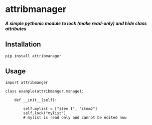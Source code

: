 # attribmanager

##### A simple pythonic module to lock (make read-only) and hide class attributes


## Installation

`pip install attribmanager`

## Usage

```
import attribmanger

class example(attribmanger.manage):

	def __init__(self):

		self.mylist = ["item 1", "item2"]
		self.lock("mylist")
		# mylist is read only and cannot be edited now
```
